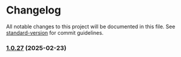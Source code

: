 # Changelog

All notable changes to this project will be documented in this file. See [standard-version](https://github.com/conventional-changelog/standard-version) for commit guidelines.

### [1.0.27](https://github.com/nassiry/base64plus/compare/v1.0.26...v1.0.27) (2025-02-23)
